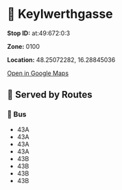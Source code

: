 # 🚉 Keylwerthgasse


**Stop ID:** at:49:672:0:3

**Zone:** 0100

**Location:** 48.25072282, 16.28845036

[Open in Google Maps](https://www.google.com/maps?q=48.25072282,16.28845036)

## 🚆 Served by Routes

### 🚌 Bus
- 43A
- 43A
- 43A
- 43A
- 43B
- 43B
- 43B
- 43B